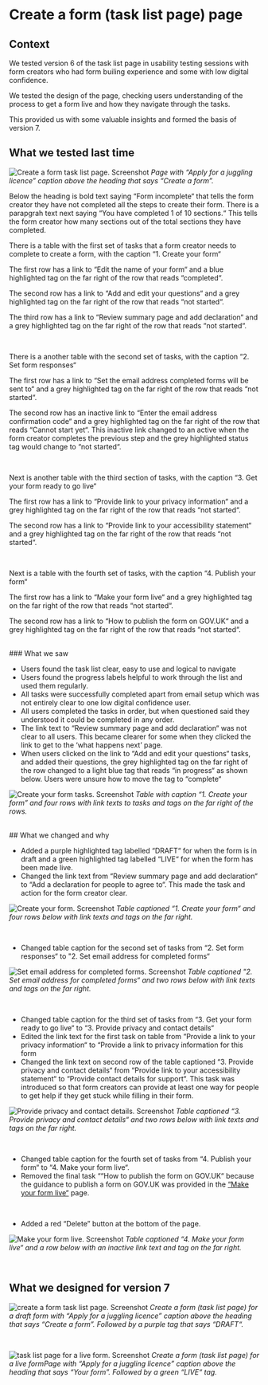 # Create a form (task list page) page

## Context

We tested version 6 of the task list page in usability testing sessions with form creators who had form builing experience and some with low digital confidence. 

We tested the design of the page, checking users understanding of the process to get a form live and how they navigate through the tasks. 

This provided us with some valuable insights and formed the basis of version 7. 

## What we tested last time

![Create a form task list page. Screenshot](https://github.com/alphagov/forms/blob/main/design/prototype-version-6/screenshots/003-Create-a-form-Apply-for-a-juggling-licence.png)
*Page with “Apply for a juggling licence” caption above the heading that says “Create a form”.*

Below the heading is bold text saying “Form incomplete“ that tells the form creator they have not completed all the steps to create their form. There is a parapgrah text next saying “You have completed 1 of 10 sections.“ This tells the form creator how many sections out of the total sections they have completed. 

There is a table with the first set of tasks that a form creator needs to complete to create a form, with the caption “1. Create your form“

The first row has a link to “Edit the name of your form“ and a blue highlighted tag on the far right of the row that reads “completed“.

The second row has a link to “Add and edit your questions“ and a grey highlighted tag on the far right of the row that reads “not started“.

The third row has a link to “Review summary page and add declaration“ and a grey highlighted tag on the far right of the row that reads “not started“.

<br>  

There is a another table with the second set of tasks, with the caption “2. Set form responses“

The first row has a link to “Set the email address completed forms will be sent to“ and a grey highlighted tag on the far right of the row that reads “not started“.

The second row has an inactive link to “Enter the email address confirmation code“ and a grey highlighted tag on the far right of the row that reads “Cannot start yet“. This inactive link changed to an active when the form creator completes the previous step and the grey highlighted status tag would change to “not started“.

<br>  

Next is another table with the third section of tasks, with the caption “3. Get your form ready to go live“

The first row has a link to “Provide link to your privacy information“ and a grey highlighted tag on the far right of the row that reads “not started“.

The second row has a link to “Provide link to your accessibility statement“ and a grey highlighted tag on the far right of the row that reads “not started“.

<br>  

Next is a table with the fourth set of tasks, with the caption “4. Publish your form“

The first row has a link to “Make your form live“ and a grey highlighted tag on the far right of the row that reads “not started“.

The second row has a link to “How to publish the form on GOV.UK“ and a grey highlighted tag on the far right of the row that reads “not started“.

<br>  
### What we saw

- Users found the task list clear, easy to use and logical to navigate
- Users found the progress labels helpful to work through the list and used them regularly.  
- All tasks were successfully completed apart from email setup which was not entirely clear to one low digital confidence user. 
- All users completed the tasks in order, but when questioned said they understood it could be completed in any order.
- The link text to “Review summary page and add declaration“ was not clear to all users. This became clearer for some when they clicked the link to get to the ‘what happens next’ page.
- When users clicked on the link to “Add and edit your questions“ tasks, and added their questions, the grey highlighted tag on the far right of the row changed to a light blue tag that reads “in progress“ as shown below. Users were unsure how to move the tag to “complete“

![Create your form tasks. Screenshot](https://github.com/alphagov/forms/blob/bettymw-patch-2/design/prototype-version-6/screenshots/003-1-Task-list-page-tags-focus-create-your-form.png)
 *Table with caption “1. Create your form” and four rows with link texts to tasks and tags on the far right of the rows.*

<br>  
## What we changed and why

- Added a purple highlighted tag labelled “DRAFT“ for when the form is in draft and a green highlighted tag labelled “LIVE“ for when the form has been made live. 
- Changed the link text from “Review summary page and add declaration“ to “Add a declaration for people to agree to“. This made the task and action for the form creator clear.

![Create your form. Screenshot](https://github.com/alphagov/forms/blob/documenting-prototype-version-7/design/prototype-version-7/screenshots/003-create-form-create-form-statuses-focus.png)
*Table captioned “1. Create your form“ and four rows below with link texts and tags on the far right.*

<br>  

- Changed table caption for the second set of tasks from “2. Set form responses“ to "2. Set email address for completed forms“

![Set email address for completed forms. Screenshot](https://github.com/alphagov/forms/blob/documenting-prototype-version-7/design/prototype-version-7/screenshots/003-create-form-set-email-statuses-focus.png)
*Table captioned "2. Set email address for completed forms“ and two rows below with link texts and tags on the far right.*

<br>  

- Changed table caption for the third set of tasks from “3. Get your form ready to go live“ to “3. Provide privacy and contact details“
- Edited the link text for the first task on table from “Provide a link to your privacy information“ to “Provide a link to privacy information for this form
- Changed the link text on second row of the table captioned “3. Provide privacy and contact details“ from “Provide link to your accessibility statement“ to “Provide contact details for support“. This task was introduced so that form creators can provide at least one way for people to get help if they get stuck while filling in their form.
  
![Provide privacy and contact details. Screenshot](https://github.com/alphagov/forms/blob/documenting-prototype-version-7/design/prototype-version-7/screenshots/003-create-form-privacy-contact-statuses-focus.png)
*Table captioned “3. Provide privacy and contact details“ and two rows below with link texts and tags on the far right.*

<br>  

- Changed table caption for the fourth set of tasks from “4. Publish your form“ to “4. Make your form live“.
- Removed the final task ““How to publish the form on GOV.UK“ because the guidance to publish a form on GOV.UK was provided in the [“Make your form live“](design/prototype-version-7/screenshots/701-make-your-form-live.png) page.

<br>  

- Added a red “Delete” button at the bottom of the page.

![Make your form live. Screenshot](https://github.com/alphagov/forms/blob/documenting-prototype-version-7/design/prototype-version-7/screenshots/003-create-form-make-live-focus.png)
*Table captioned “4. Make your form live“ and a row below with an inactive link text and tag on the far right.*

<br>  

## What we designed for version 7

![create a form task list page. Screenshot](https://github.com/alphagov/forms/blob/documenting-prototype-version-7/design/prototype-version-7/screenshots/003-create-form.png)
*Create a form (task list page) for a draft form with “Apply for a juggling licence” caption above the heading that says “Create a form”. Followed by a purple tag that says “DRAFT“.*

<br> 

![task list page for a live form. Screenshot](https://github.com/alphagov/forms/blob/documenting-prototype-version-7/design/prototype-version-7/screenshots/703-create-form-live.png)
*Create a form (task list page) for a live formPage with “Apply for a juggling licence” caption above the heading that says “Your form”. Followed by a green “LIVE“ tag.*

<br>  
<br>  
